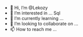 - 👋 Hi, I’m @Lekozy
- 👀 I’m interested in ... Sql
- 🌱 I’m currently learning ...
- 💞️ I’m looking to collaborate on ...
- 📫 How to reach me ...

<!---
Lekozy/Lekozy is a ✨ special ✨ repository because its `README.md` (this file) appears on your GitHub profile.
You can click the Preview link to take a look at your changes.
--->

